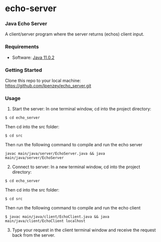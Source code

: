 # echo-server

### Java Echo Server
A client/server program where the server returns (echos) client input. 

### Requirements
- Software: [Java 11.0.2](https://docs.oracle.com/en/java/javase/12/install/overview-jdk-installation.html#GUID-8677A77F-231A-40F7-98B9-1FD0B48C346A)


### Getting Started
Clone this repo to your local machine: https://github.com/lpenzey/echo_server.git

### Usage
1. Start the server: In one terminal window, cd into the project directory:
```
$ cd echo_server
```
Then cd into the src folder:
```
$ cd src
```
Then run the following command to compile and run the echo server
```
javac main/java/server/EchoServer.java && java main/java/server/EchoServer
```
2. Connect to server: In a new terminal window, cd into the project directory:
```
$ cd echo_server
```
Then cd into the src folder:
```
$ cd src
```
Then run the following command to compile and run the echo client
```
$ javac main/java/client/EchoClient.java && java main/java/client/EchoClient localhost
```
3. Type your request in the client terminal window and receive the request back from the server.
